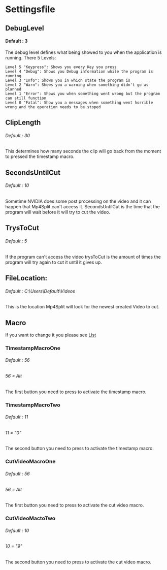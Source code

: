 # Settingsfile

## DebugLevel

#### Default : 3
The debug level defines what being showed to you when the application is running. There 5 Levels:
```
Level 5 "Keypress": Shows you every Key you press
Level 4 "Debug": Shows you Debug information while the program is running
Level 3 "Info": Shows you in which state the program is
Level 2 "Warn": Shows you a warning when something didn't go as planned
Level 1 "Error": Shows you when something went wrong but the program can still function
Level 0 "Fatal": Show you a messages when something went horrible wrong and the operation needs to be stoped
```

## ClipLength

###### Default : 30
This determines how many seconds the clip will go back from the moment to pressed the timestamp macro.

## SecondsUntilCut

###### Default : 10
Sometime NVIDIA does some post processing on the video and it can happen that Mp4Split can't access it. SecondsUntilCut is the time that the program will wait before it will try to cut the video.

## TrysToCut

###### Default : 5
If the program can't access the video trysToCut is the amount of times the program will try again to cut it until it gives up.

## FileLocation:

###### Default : C:\Users\Default\Videos
This is the location Mp4Split will look for the newest created Video to cut.

## Macro

If you want to change it you please see [List](MacroList.md)

### TimestampMacroOne

###### Default : 56 
###### 56 = Alt
The first button you need to press to activate the timestamp macro.

### TimestampMacroTwo

###### Default : 11
###### 11 = "0"
The second button you need to press to activate the timestamp macro.

### CutVideoMacroOne

###### Default : 56
###### 56 = Alt
The first button you need to press to activate the cut video macro.

### CutVideoMactoTwo

###### Default : 10
###### 10 = "9"
The second button you need to press to activate the cut video macro.
